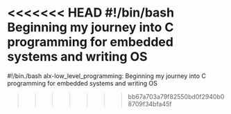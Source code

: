 <<<<<<< HEAD
#!/bin/bash
Beginning my journey into C programming for embedded systems and writing OS
=======
#!/bin./bash
alx-low_level_programming: Beginning my journey into C programming for embedded systems and writing OS
>>>>>>> bb67a703a79f82550bd0f2940b08709f34bfa45f
